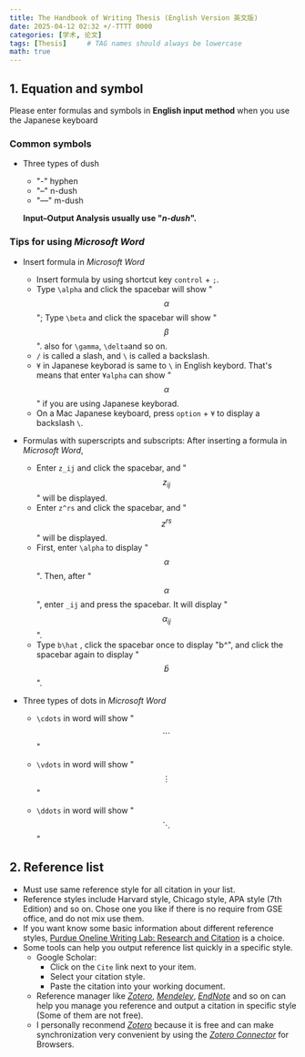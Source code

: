 ```yaml
---
title: The Handbook of Writing Thesis (English Version 英文版)
date: 2025-04-12 02:32 +/-TTTT 0000
categories: [学术, 论文]
tags: [Thesis]     # TAG names should always be lowercase
math: true
---
```


## 1. Equation and symbol

Please enter formulas and symbols in **English input method** when you use the Japanese keyboard

### Common symbols
- Three types of dush
  - "-" hyphen
  - "–" n-dush  
  - "—" m-dush    
  
   **Input–Output Analysis usually use "*n-dush*".**


### Tips for using *Microsoft Word*
- Insert formula in *Microsoft Word*
  - Insert formula by using shortcut key `control` + `;`. 
  - Type `\alpha` and click the spacebar will show "$$\alpha$$"; Type `\beta` and click the spacebar will show "$$\beta$$". also for `\gamma`, `\delta`and so on.
  - `/` is called a slash, and `\` is called a backslash.
  - `¥` in Japanese keyborad is same to `\` in English keybord. That's means that enter `¥alpha` can show "$$\alpha$$" if you are using Japanese keyborad.
  - On a Mac Japanese keyboard, press `option` + `¥` to display a backslash `\`.


- Formulas with superscripts and subscripts: After inserting a formula in *Microsoft Word*,
  - Enter `z_ij` and click the spacebar, and "$$z_{ij}$$" will be displayed.
  - Enter `z^rs` and click the spacebar, and "$$z^{rs}$$" will be displayed.
  - First, enter `\alpha` to display "$$\alpha$$". Then, after "$$\alpha$$", enter `_ij` and press the spacebar. It will display " $$\alpha_{ij}$$ ".
  - Type `b\hat` , click the spacebar once to display "b^", and click the spacebar again to display "$$\hat{b}$$".




- Three types of dots in *Microsoft Word*
  - `\cdots` in word will show "$$\cdots$$"  
  
  - `\vdots` in word will show "$$\vdots$$"  
  
  - `\ddots` in word will show "$$\ddots$$"
  



## 2. Reference list

- Must use same reference style for all citation in your list.
- Reference styles include Harvard style, Chicago style, APA style (7th Edition) and so on. Chose one you like if there is no require from GSE office, and do not mix use them.
- If you want know some basic information about different reference styles, [Purdue Oneline Writing Lab: Research and Citation](https://owl.purdue.edu/owl/research_and_citation/resources.html) is a choice.
- Some tools can help you output reference list quickly in a specific style.
  - Google Scholar: 
    - Click on the `Cite` link next to your item.
    - Select your citation style.
    - Paste the citation into your working document.
  - Reference manager like *[Zotero](https://www.zotero.org/)*, *[Mendeley](https://www.mendeley.com/)*, *[EndNote](https://endnote.com/)* and so on can help you manage you reference and output a citation in specific style (Some of them are not free). 
  - I personally reconmend *[Zotero](https://www.zotero.org/)* because it is free and can make synchronization very convenient by using the *[Zotero Connector](https://www.zotero.org/download/)* for Browsers.
